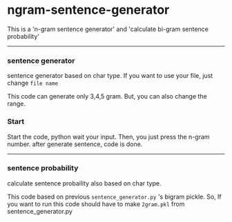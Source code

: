 # ngram-sentence-generator
This is a 'n-gram sentence generator' and 'calculate bi-gram sentence probability'

---
### sentence generator
sentence generator based on char type. 
If you want to use your file, just change `file name`

This code can generate only 3,4,5 gram. 
But, you can also change the range.

### Start
Start the code, python wait your input. Then, you just press the n-gram number.
after generate sentence, code is done.

---
### sentence probability
calculate sentence probaility also based on char type.

This code based on previous `sentence_generator.py` 's bigram pickle.
So, If you want to run this code should have to make `2gram.pkl` from sentence_generator.py
